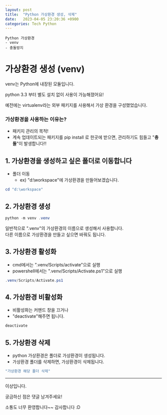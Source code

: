 ```yaml
---
layout: post
title:  "Python 가상환경 생성, 삭제"
date:   2023-04-05 23:20:36 +0900
categories: Tech Python
---
```

```
Python 가상환경
- venv
- 충돌방지
```

# 가상환경 생성 (venv)

venv는 Python에 내장된 모듈입니다.

python 3.3 부터 별도 설치 없이 사용이 가능해졌어요!

예전에는 virtualenv라는 외부 패키지를 사용해서 가상 환경을 구성했었습니다.

### 가상환경을 사용하는 이유는?

-   패키지 관리의 목적!
-   계속 업데이트되는 패키지를 pip install 로 한곳에 받으면, 관리하기도 힘들고 "**충돌**"이 발생합니다!!

## 1. 가상환경을 생성하고 싶은 폴더로 이동합니다
- 폴더 이동
    - ex) "d:\workspace"에 가상환경을 만들어보겠습니다.

```powershell
cd "d:\workspace"
```

## 2. 가상환경 생성

```powershell
python -m venv .venv
```

일반적으로 ".venv"의 가상환경의 이름으로 생성해서 사용합니다.  
다른 이름으로 가상환경을 만들고 싶으면 바꿔도 됩니다.

## 3. 가상환경 활성화
- cmd에서는 ".venv/Scripts/activate"으로 실행
- powershell에서는 ".venv/Scripts/Activate.ps1"으로 실행

```powershell
.venv/Scripts/Activate.ps1
```

## 4. 가상환경 비활성화
- 비활성화는 커맨드 창을 끄거나
- "deactivate"해주면 됩니다.

```powershell
deactivate
```

## 5. 가상환경 삭제
- python 가상환경은 폴더로 가상환경이 생성됩니다.
- 가상환경 폴더를 삭제하면, 가상환경이 삭제됩니다.

```powershell
"가상환경 해당 폴더 삭제"
```

---

이상입니다.

궁금하신 점은 댓글 남겨주세요!

소통도 너무 환영합니다~~ 감사합니다 :D